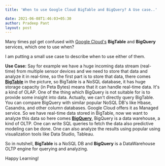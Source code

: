 ```yaml
---
title: 'When to use Google Cloud BigTable and BigQuery? A Use case..'

date: 2021-06-08T1:46:03+05:30
author: Pradeep Pant
layout: post
---
```


Many times ppl get confused with [Google Cloud's](https://cloud.google.com/) **BigTable** and **BigQuery** services, which one to use when? 

I am putting a small use case to describe when to use either of them. 

**Use Case:** 
Say for example we have a huge incoming data stream (real-time) from multiple sensor devices and we need to store that data and analyze it in real-time, so the first part is to store that data, there comes [**BigTable**](https://cloud.google.com/bigtable) in the picture, so BigTable is a NoSQL database, it has huge storage capacity (in Peta Bytes) means that it can handle real-time data. It's a kind of OLAP. One of the thing which BigQuery is not suitable for is to provide some insight into data. Actually, we can't directly query BigTable. You can compare BigQuery with similar popular NoSQL DB's like Hbase, Casandra, and other column databases. Google Cloud offers it as Managed service.
So we have real-time data stored in BigTable, now we want to analyze this data so here comes [**BigQuery**](https://cloud.google.com/bigquery), BigQuery is a data warehouse, a kind of OLTP. One can write SQL queries to fetch the data also predictive modeling can be done. One can also analyze the results using popular using visualization tools like Data Studio, Tableau.

So in nutshell, **BigTable** is a NoSQL DB and **BigQuery** is a DataWarehouse OLTP engine for querying and analyzing. 


Happy Learning!
 

